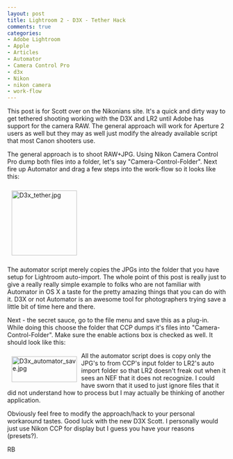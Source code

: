 ```yaml
---
layout: post
title: Lightroom 2 - D3X - Tether Hack
comments: true
categories:
- Adobe Lightroom
- Apple
- Articles
- Automator
- Camera Control Pro
- d3x
- Nikon
- nikon camera
- work-flow
---
```

This post is for Scott over on the Nikonians site. It's a quick and dirty way to get tethered shooting working with the D3X and LR2 until Adobe has support for the camera RAW. The general approach will work for Aperture 2 users as well but they may as well just modify the already available script that most Canon shooters use.<!--more-->

The general approach is to shoot RAW+JPG. Using Nikon Camera Control Pro dump both files into a folder, let's say "Camera-Control-Folder". Next fire up Automator and drag a few steps into the work-flow so it looks like this:

<a href="/wp-content/uploads/2008/D3x_automator.jpg"></a><a rel="lightbox" href="/wp-content/uploads/2008/D3x_tether.jpg"><img title="D3x_tether.jpg" src="/wp-content/uploads/2008/.thumbs/.D3x_tether.jpg" border="0" alt="D3x_tether.jpg" hspace="10" vspace="10" width="150" height="149" /></a>

The automator script merely copies the JPGs into the folder that you have setup for Lightroom auto-import. The whole point of this post is really just to give a really really simple example to folks who are not familiar with Automator in OS X a taste for the pretty amazing things that you can do with it. D3X or not Automator is an awesome tool for photographers trying save a little bit of time here and there.

Next - the secret sauce, go to the file menu and save this as a plug-in. While doing this choose the folder that CCP dumps it's files into "Camera-Control-Folder". Make sure the enable actions box is checked as well. It should look like this:

<a href="/wp-content/uploads/2008/D3x_automator_save.jpg"><img title="D3x_automator_save.jpg" src="/wp-content/uploads/2008/.thumbs/.D3x_automator_save.jpg" border="0" alt="D3x_automator_save.jpg" hspace="10" vspace="10" width="150" height="59" align="left" /></a>

All the automator script does is copy only the JPG's to from CCP's input folder to LR2's auto import folder so that LR2 doesn't freak out when it sees an NEF that it does not recognize. I could have sworn that it used to just ignore files that it did not understand how to process but I may actually be thinking of another application.

Obviously feel free to modify the approach/hack to your personal workaround tastes. Good luck with the new D3X Scott. I personally would just use Nikon CCP for display but I guess you have your reasons (presets?).

RB